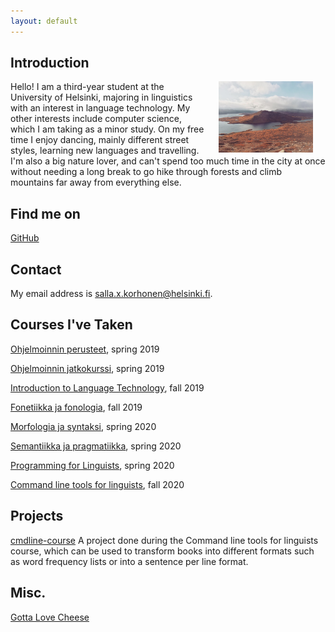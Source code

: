 ```yaml
---
layout: default
---
```


## Introduction

<img src="assets/images/IMG_0535.JPG" alt="Photo" hspace="20" width="30%" align="right"/> Hello! I am a third-year student at the University of Helsinki, majoring in linguistics with an interest in language technology. My other interests include computer science, which I am taking as a minor study. On my free time I enjoy dancing, mainly different street styles, learning new languages and travelling. I'm also a big nature lover, and can't spend too much time in the city at once without needing a long break to go hike through forests and climb mountains far away from everything else.

## Find me on

[GitHub](https://github.com/sakorh/sakorh.github.io)

## Contact

My email address is salla.x.korhonen@helsinki.fi. 

## Courses I've Taken

[Ohjelmoinnin perusteet](https://courses.helsinki.fi/fi/tkt10002), spring 2019

[Ohjelmoinnin jatkokurssi](https://courses.helsinki.fi/fi/tkt10003), spring 2019

[Introduction to Language Technology](https://courses.helsinki.fi/en/kik-405/124787882), fall 2019

[Fonetiikka ja fonologia](https://courses.helsinki.fi/fi/kik-lg101), fall 2019

[Morfologia ja syntaksi](https://courses.helsinki.fi/fi/kik-lg102), spring 2020

[Semantiikka ja pragmatiikka](https://courses.helsinki.fi/fi/kik-lg103), spring 2020

[Programming for Linguists](https://courses.helsinki.fi/fi/kik-lg208/120338152), spring 2020

[Command line tools for linguists](https://courses.helsinki.fi/fi/kik-lg219/129824412), fall 2020

## Projects

[cmdline-course](https://github.com/sakorh/cmdline-course)
A project done during the Command line tools for linguists course, which can be used to transform books into different formats such as word frequency lists or into a sentence per line format. 

## Misc. 

[Gotta Love Cheese](https://en.wikipedia.org/wiki/Cheese) 
